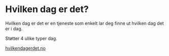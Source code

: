 # Hvilken dag er det?

Hvilken dag er det er en tjeneste som enkelt lar deg finne ut hvilken dag det er i dag. 

Støtter 4 ulike typer dag.

[hvilkendagerdet.no](https://hvilkendagerdet.no)
